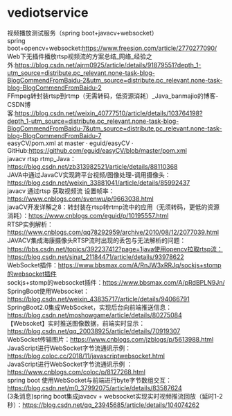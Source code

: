 # vediotservice
视频播放测试服务（spring boot+javacv+websocket）  
spring boot+opencv+websocket:https://www.freesion.com/article/2770277090/  
Web下无插件播放rtsp视频流的方案总结_网络_经验之外:https://blog.csdn.net/ajrm0925/article/details/91879551?depth_1-utm_source=distribute.pc_relevant.none-task-blog-BlogCommendFromBaidu-2&utm_source=distribute.pc_relevant.none-task-blog-BlogCommendFromBaidu-2  
FFmpeg转封装rtsp到rtmp（无需转码，低资源消耗）_Java_banmajio的博客-CSDN博客:https://blog.csdn.net/weixin_40777510/article/details/103764198?depth_1-utm_source=distribute.pc_relevant.none-task-blog-BlogCommendFromBaidu-7&utm_source=distribute.pc_relevant.none-task-blog-BlogCommendFromBaidu-7  
easyCV/pom.xml at master · eguid/easyCV · GitHub:https://github.com/eguid/easyCV/blob/master/pom.xml  
javacv rtsp rtmp_Java：https://blog.csdn.net/zb313982521/article/details/88110368  
JAVA中通过JavaCV实现跨平台视频/图像处理-调用摄像头：https://blog.csdn.net/weixin_33881041/article/details/85992437  
javacv 通过rtsp 获取视频流 设置帧率：https://www.cnblogs.com/svenwu/p/9663038.html  
javaCV开发详解之8：转封装在rtsp转rtmp流中的应用（无须转码，更低的资源消耗）：https://www.cnblogs.com/eguid/p/10195557.html  
RTSP实例解析：https://www.cnblogs.com/qq78292959/archive/2010/08/12/2077039.html  
JAVACV集成海康摄像头RTSP流时出现的丢包与无法解析的问题：https://bbs.csdn.net/topics/392237412?page=1java使用opencv拉取rtsp流：https://blog.csdn.net/sinat_21184471/article/details/93978622  
WebSocket插件：https://www.bbsmax.com/A/RnJW3xRRJq/sockjs+stomp的websocket插件  
sockjs+stomp的websocket插件：https://www.bbsmax.com/A/pRdBPLN9Jn/  
SpringBoot使用Websocket：https://blog.csdn.net/weixin_43835717/article/details/94066791  
SpringBoot2.0集成WebSocket，实现后台向前端推送信息：https://blog.csdn.net/moshowgame/article/details/80275084  
【Websoket】实时推送图像数据，前端实时显示：https://blog.csdn.net/qq_20038925/article/details/70919307  
WebSocket传输图片：https://www.cnblogs.com/jzblogs/p/5613988.html  
JavaScript进行WebSocket字节流通讯示例：https://blog.coloc.cc/2018/11/javascriptwebsocket.html  
JavaScript进行WebSocket字节流通讯示例 ：https://www.cnblogs.com/coloc/p/8127268.html  
spring boot 使用WebSocket与前端进行byte字节数组交互：https://blog.csdn.net/m0_37992075/article/details/83587624  
(3条消息)spring boot集成javacv + websocket实现实时视频推流回放（延时1-2秒）：https://blog.csdn.net/qq_23945685/article/details/104074262  
